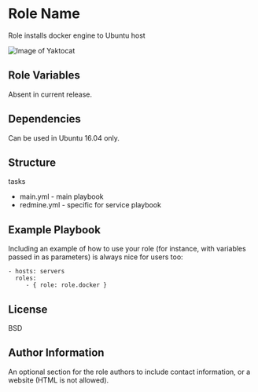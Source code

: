 Role Name
=========

Role installs docker engine to Ubuntu host

![Image of Yaktocat](https://travis-ci.org/Storager/role.docker.svg?branch=master)

Role Variables
--------------

Absent in current release.

Dependencies
------------

Can be used in Ubuntu 16.04 only.

Structure
---------

tasks
- main.yml - main playbook
- redmine.yml - specific for service playbook



Example Playbook
----------------

Including an example of how to use your role (for instance, with variables passed in as parameters) is always nice for users too:

    - hosts: servers
      roles:
         - { role: role.docker }

License
-------

BSD

Author Information
------------------

An optional section for the role authors to include contact information, or a website (HTML is not allowed).
